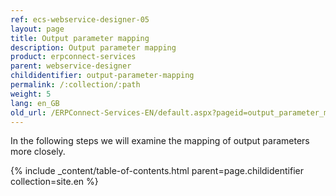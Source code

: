 ```yaml
---
ref: ecs-webservice-designer-05
layout: page
title: Output parameter mapping
description: Output parameter mapping
product: erpconnect-services
parent: webservice-designer
childidentifier: output-parameter-mapping
permalink: /:collection/:path
weight: 5
lang: en_GB
old_url: /ERPConnect-Services-EN/default.aspx?pageid=output_parameter_mapping
---
```


In the following steps we will examine the mapping of output parameters more closely.

{% include _content/table-of-contents.html parent=page.childidentifier collection=site.en %}
